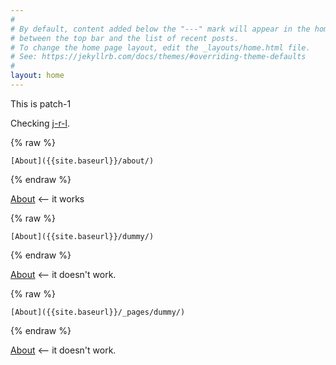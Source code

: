 ```yaml
---
#
# By default, content added below the "---" mark will appear in the home page
# between the top bar and the list of recent posts.
# To change the home page layout, edit the _layouts/home.html file.
# See: https://jekyllrb.com/docs/themes/#overriding-theme-defaults
#
layout: home
---
```


This is patch-1

Checking [j-r-l](https://github.com/benbalter/jekyll-relative-links).

{% raw %}
```
[About]({{site.baseurl}}/about/)
```
{% endraw %}

[About]({{site.baseurl}}/about/) <-- it works

{% raw %}
```
[About]({{site.baseurl}}/dummy/)
```
{% endraw %}

[About]({{site.baseurl}}/dummy/) <-- it doesn't work.

{% raw %}
```
[About]({{site.baseurl}}/_pages/dummy/)
```
{% endraw %}

[About]({{site.baseurl}}/_pages/dummy/) <-- it doesn't work.
